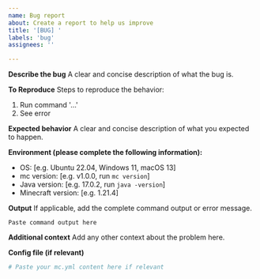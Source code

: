 ```yaml
---
name: Bug report
about: Create a report to help us improve
title: '[BUG] '
labels: 'bug'
assignees: ''

---
```


**Describe the bug**
A clear and concise description of what the bug is.

**To Reproduce**
Steps to reproduce the behavior:
1. Run command '...'
2. See error

**Expected behavior**
A clear and concise description of what you expected to happen.

**Environment (please complete the following information):**
 - OS: [e.g. Ubuntu 22.04, Windows 11, macOS 13]
 - mc version: [e.g. v1.0.0, run `mc version`]
 - Java version: [e.g. 17.0.2, run `java -version`]
 - Minecraft version: [e.g. 1.21.4]

**Output**
If applicable, add the complete command output or error message.

```
Paste command output here
```

**Additional context**
Add any other context about the problem here.

**Config file (if relevant)**
```yaml
# Paste your mc.yml content here if relevant
```
